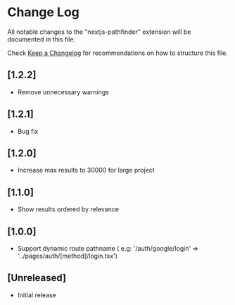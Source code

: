 # Change Log

All notable changes to the "nextjs-pathfinder" extension will be documented in this file.

Check [Keep a Changelog](http://keepachangelog.com/) for recommendations on how to structure this file.

## [1.2.2]

- Remove unnecessary warnings

## [1.2.1]

- Bug fix

## [1.2.0]

- Increase max results to 30000 for large project

## [1.1.0]

- Show results ordered by relevance

## [1.0.0]

- Support dynamic route pathname ( e.g: '/auth/google/login' => '../pages/auth/[method]/login.tsx')

## [Unreleased]

- Initial release
